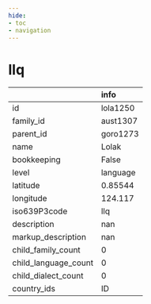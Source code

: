 ```yaml
---
hide:
- toc
- navigation
---
```

# llq
|                      | info     |
|:---------------------|:---------|
| id                   | lola1250 |
| family_id            | aust1307 |
| parent_id            | goro1273 |
| name                 | Lolak    |
| bookkeeping          | False    |
| level                | language |
| latitude             | 0.85544  |
| longitude            | 124.117  |
| iso639P3code         | llq      |
| description          | nan      |
| markup_description   | nan      |
| child_family_count   | 0        |
| child_language_count | 0        |
| child_dialect_count  | 0        |
| country_ids          | ID       |